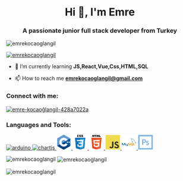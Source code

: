 <h1 align="center">Hi 👋, I'm Emre</h1>
<h3 align="center">A passionate junior full stack developer from Turkey</h3>

<p align="left"> <img src="https://komarev.com/ghpvc/?username=emrekocaoglangil&label=Profile%20views&color=0e75b6&style=flat" alt="emrekocaoglangil" /> </p>

<p align="left"> <a href="https://github.com/ryo-ma/github-profile-trophy"><img src="https://github-profile-trophy.vercel.app/?username=emrekocaoglangil" alt="emrekocaoglangil" /></a> </p>

- 🌱 I’m currently learning **JS,React,Vue,Css,HTML,SQL**

- 📫 How to reach me **emrekocaoglangil@gmail.com**

<h3 align="left">Connect with me:</h3>
<p align="left">
<a href="https://linkedin.com/in/emre-kocaoğlangil-428a7022a" target="blank"><img align="center" src="https://raw.githubusercontent.com/rahuldkjain/github-profile-readme-generator/master/src/images/icons/Social/linked-in-alt.svg" alt="emre-kocaoğlangil-428a7022a" height="30" width="40" /></a>
</p>

<h3 align="left">Languages and Tools:</h3>
<p align="left"> <a href="https://www.arduino.cc/" target="_blank" rel="noreferrer"> <img src="https://cdn.worldvectorlogo.com/logos/arduino-1.svg" alt="arduino" width="40" height="40"/> </a> <a href="https://www.chartjs.org" target="_blank" rel="noreferrer"> <img src="https://www.chartjs.org/media/logo-title.svg" alt="chartjs" width="40" height="40"/> </a> <a href="https://www.w3schools.com/cpp/" target="_blank" rel="noreferrer"> <img src="https://raw.githubusercontent.com/devicons/devicon/master/icons/cplusplus/cplusplus-original.svg" alt="cplusplus" width="40" height="40"/> </a> <a href="https://www.w3schools.com/css/" target="_blank" rel="noreferrer"> <img src="https://raw.githubusercontent.com/devicons/devicon/master/icons/css3/css3-original-wordmark.svg" alt="css3" width="40" height="40"/> </a> <a href="https://www.w3.org/html/" target="_blank" rel="noreferrer"> <img src="https://raw.githubusercontent.com/devicons/devicon/master/icons/html5/html5-original-wordmark.svg" alt="html5" width="40" height="40"/> </a> <a href="https://developer.mozilla.org/en-US/docs/Web/JavaScript" target="_blank" rel="noreferrer"> <img src="https://raw.githubusercontent.com/devicons/devicon/master/icons/javascript/javascript-original.svg" alt="javascript" width="40" height="40"/> </a> <a href="https://www.mysql.com/" target="_blank" rel="noreferrer"> <img src="https://raw.githubusercontent.com/devicons/devicon/master/icons/mysql/mysql-original-wordmark.svg" alt="mysql" width="40" height="40"/> </a> <a href="https://www.photoshop.com/en" target="_blank" rel="noreferrer"> <img src="https://raw.githubusercontent.com/devicons/devicon/master/icons/photoshop/photoshop-line.svg" alt="photoshop" width="40" height="40"/> </a>  </p>

<p><img align="left" src="https://github-readme-stats.vercel.app/api/top-langs?username=emrekocaoglangil&show_icons=true&locale=en&layout=compact" alt="emrekocaoglangil" /></p>

<p>&nbsp;<img align="center" src="https://github-readme-stats.vercel.app/api?username=emrekocaoglangil&show_icons=true&locale=en" alt="emrekocaoglangil" /></p>

<p><img align="center" src="https://github-readme-streak-stats.herokuapp.com/?user=emrekocaoglangil&" alt="emrekocaoglangil" /></p>
